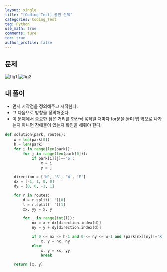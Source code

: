 ```yaml
---
layout: single
title: "[Coding Test] 공원 산책"
categories: Coding_Test
tag: Python
use_math: true
comments: ture
toc: true
author_profile: false
---
```


## 문제 
![fig1]({{site.url}}/images/2023-06-14-ct1/문제설명1.png)
![fig2]({{site.url}}/images/2023-06-14-ct1/문제설명1.png)

## 내 풀이
* 먼저 시작점을 정의해주고 시작한다.
* 그 다음으로 방향을 정의해준다.
* 이 문제에서 중요한 점은 거리를 한칸씩 움직일 때마다 for문을 돌며 맵 밖으로 나가는지 아니면 장애물이 있는지 확인을 해줘야 한다.

```python
def solution(park, routes):
    w = len(park[0])
    h = len(park)
    for i in range(len(park)):
        for j in range(len(park[0])):
            if park[i][j]=='S':
                x = i
                y = j
                
    direction = ['N', 'S', 'W', 'E']
    dx = [-1, 1, 0, 0]
    dy = [0, 0, -1, 1]

    for r in routes:
        d = r.split(' ')[0]
        l = r.split(' ')[1]
        xx, yy = x, y

        for _ in range(int(l)):
            nx = x + dx[direction.index(d)]
            ny = y + dy[direction.index(d)]

            if 0 <= nx <= h-1 and 0 <= ny <= w-1 and (park[nx][ny]!='X'):
                x, y = nx, ny
            else:
                x, y = xx, yy
                break
            
    return [x, y]
```